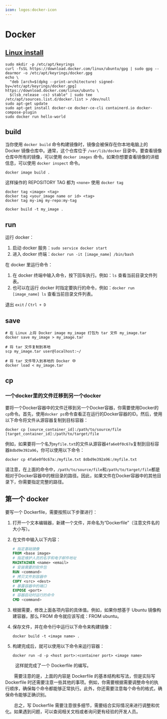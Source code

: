 ```yaml
---
icon: logos:docker-icon
---
```


# Docker

## [Linux install][install]

```shell
sudo mkdir -p /etc/apt/keyrings
curl -fsSL https://download.docker.com/linux/ubuntu/gpg | sudo gpg --dearmor -o /etc/apt/keyrings/docker.gpg
echo \
  "deb [arch=$(dpkg --print-architecture) signed-by=/etc/apt/keyrings/docker.gpg] https://download.docker.com/linux/ubuntu \
  $(lsb_release -cs) stable" | sudo tee /etc/apt/sources.list.d/docker.list > /dev/null
sudo apt-get update
sudo apt-get install docker-ce docker-ce-cli containerd.io docker-compose-plugin
sudo docker run hello-world
```

## build

当你使用 `docker build` 命令构建镜像时，镜像会被保存在你本地电脑上的 Docker 镜像仓库中。通常，这个仓库位于 `/var/lib/docker` 目录中。要查看镜像仓库中所有的镜像，可以使用 `docker images` 命令。如果你想要查看镜像的详细信息，可以使用 `docker inspect` 命令。

```shell
docker image build .
```

这样操作的 REPOSITORY TAG 都为 `<none>` 使用 `docker tag`

```shell
docker tag <image> <tag>
docker tag <your_image name or id> <tag>
docker tag my-img my-repo:my-tag
```

```shell
docker build -t my_image .
```

## run

运行 docker：

1. 启动 docker 服务：`sudo service docker start`
2. 进入 docker 终端：`docker run -it [image_name] /bin/bash`

在 docker 里运行命令：

1. 在 docker 终端中输入命令，按下回车执行。例如：`ls` 查看当前目录文件列表。
2. 也可以在运行 docker 时指定要执行的命令，例如：`docker run [image_name] ls` 查看当前目录文件列表。

退出 `exit` / `Ctrl + D`

## save

```shell
# 在 Linux 上将 Docker image my_image 打包为 tar 文件 my_image.tar
docker save my_image > my_image.tar

# 将 tar 文件复制到本地
scp my_image.tar user@localhost:~/

# 将 tar 文件导入到本地的 Docker 中
docker load < my_image.tar
```

## cp

### 一个docker里的文件迁移到另一个docker

要将一个Docker容器中的文件迁移到另一个Docker容器，你需要使用Docker的`cp`命令。首先，使用`docker ps`命令查看正在运行的Docker容器的ID。然后，使用以下命令将文件从源容器复制到目标容器：

```shell
docker cp [source_container_id]:/path/to/source/file [target_container_id]:/path/to/target/file
```

例如，如果要将一个名为`myfile.txt`的文件从源容器`4fa6e0f0c67a`复制到目标容器`8dbd9e392a96`，你可以使用以下命令：

```shell
docker cp 4fa6e0f0c67a:/myfile.txt 8dbd9e392a96:/myfile.txt
```

请注意，在上面的命令中，`/path/to/source/file`和`/path/to/target/file`都是相对于Docker容器中的根目录的路径。因此，如果文件在Docker容器中的其他目录下，你需要指定完整的路径。

## 第一个 docker

要写一个 Dockerfile，需要按照以下步骤进行：

1. 打开一个文本编辑器，新建一个文件，并命名为“Dockerfile”（注意文件名的大小写）。
2. 在文件中输入以下内容：

    ```dockerfile
    # 指定基础镜像
    FROM <base image>
    # 指定维护人员的名字和电子邮件地址
    MAINTAINER <name> <email>
    # 安装需要的软件包
    RUN <command>
    # 拷贝文件到容器中
    COPY <src> <dest>
    # 暴露容器中的端口
    EXPOSE <port>
    # 容器启动时运行的命令
    CMD <command>
    ```

3. 根据需要，修改上面各项内容的具体值。例如，如果你想基于 Ubuntu 镜像构建容器，那么 FROM 命令就应该写成：FROM ubuntu。

4. 保存文件，并在命令行中运行以下命令来构建镜像：

    ```shell
    docker build -t <image name> .
    ```

5. 构建完成后，就可以使用以下命令来运行容器：

    ```shell
    docker run -d -p <host port>:<container port> <image name>
    ```
　　
这样就完成了一个 Dockerfile 的编写。

　　需要注意的是，上面的内容是 Dockerfile 的基本结构和写法，但是实际写 Dockerfile 时还需要注意一些其他的事项。例如，你需要根据需要调整命令的执行顺序，确保每个命令都能够正常执行。此外，你还需要注意每个命令的格式，确保命令能够正确识别。

　　总之，写 Dockerfile 需要注意很多细节，需要结合实际情况来进行调整和优化。如果遇到问题，可以查阅相关文档或者询问更有经验的开发人员。

[install]: https://docs.docker.com/engine/install/ubuntu/#prerequisites
